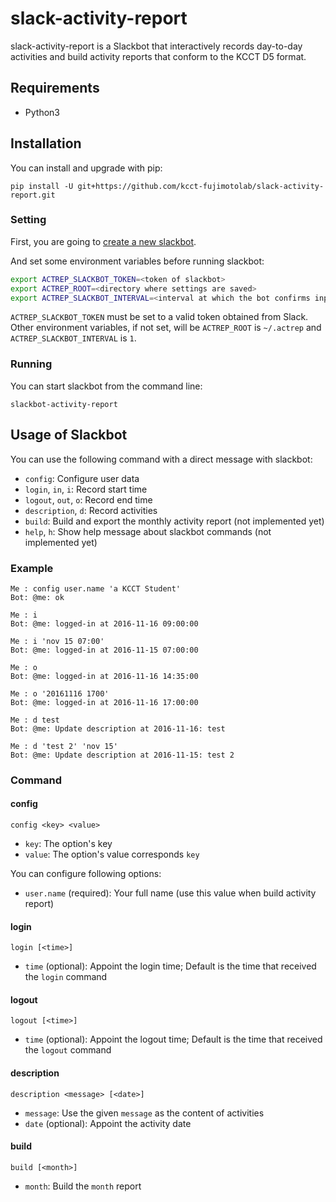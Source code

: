 # slack-activity-report
slack-activity-report is a Slackbot that interactively records day-to-day activities and build activity reports that conform to the KCCT D5 format.

## Requirements
- Python3

## Installation
You can install and upgrade with pip:
```
pip install -U git+https://github.com/kcct-fujimotolab/slack-activity-report.git
```

### Setting
First, you are going to [create a new slackbot](https://my.slack.com/services/new/bot).

And set some environment variables before running slackbot:
```sh
export ACTREP_SLACKBOT_TOKEN=<token of slackbot>
export ACTREP_ROOT=<directory where settings are saved>
export ACTREP_SLACKBOT_INTERVAL=<interval at which the bot confirms input from the user>
```
`ACTREP_SLACKBOT_TOKEN` must be set to a valid token obtained from Slack.
Other environment variables, if not set, will be `ACTREP_ROOT` is `~/.actrep` and `ACTREP_SLACKBOT_INTERVAL` is `1`.

### Running
You can start slackbot from the command line:
```
slackbot-activity-report
```

## Usage of Slackbot
You can use the following command with a direct message with slackbot:
- `config`: Configure user data
- `login`, `in`, `i`: Record start time
- `logout`, `out`, `o`: Record end time
- `description`, `d`: Record activities
- `build`: Build and export the monthly activity report (not implemented yet)
- `help`, `h`: Show help message about slackbot commands (not implemented yet)

### Example
```
Me : config user.name 'a KCCT Student'
Bot: @me: ok
```

```
Me : i
Bot: @me: logged-in at 2016-11-16 09:00:00
```

```
Me : i 'nov 15 07:00'
Bot: @me: logged-in at 2016-11-15 07:00:00
```

```
Me : o
Bot: @me: logged-in at 2016-11-16 14:35:00
```

```
Me : o '20161116 1700'
Bot: @me: logged-in at 2016-11-16 17:00:00
```

```
Me : d test
Bot: @me: Update description at 2016-11-16: test
```

```
Me : d 'test 2' 'nov 15'
Bot: @me: Update description at 2016-11-15: test 2
```

### Command

#### config
```
config <key> <value>
```
- `key`: The option's key
- `value`: The option's value corresponds `key`

You can configure following options:
- `user.name` (required): Your full name (use this value when build activity report)

#### login
```
login [<time>]
```
- `time` (optional): Appoint the login time; Default is the time that received the `login` command

#### logout
```
logout [<time>]
```
- `time` (optional): Appoint the logout time; Default is the time that received the `logout` command

#### description
```
description <message> [<date>]
```
- `message`: Use the given `message` as the content of activities
- `date` (optional): Appoint the activity date

#### build
```
build [<month>]
```
- `month`: Build the `month` report
